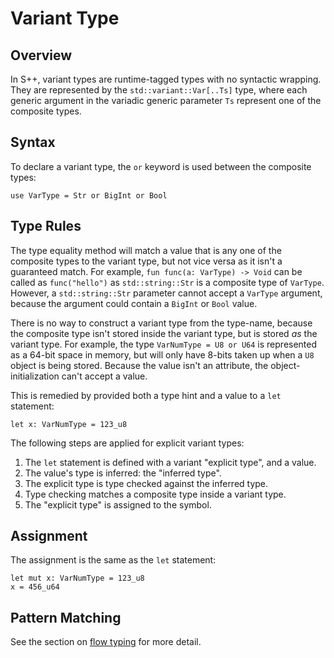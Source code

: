 # Variant Type

## Overview

In S++, variant types are runtime-tagged types with no syntactic wrapping. They are represented by the
`std::variant::Var[..Ts]` type, where each generic argument in the variadic generic parameter `Ts` represent one of the
composite types.

## Syntax

To declare a variant type, the `or` keyword is used between the composite types:

```S++
use VarType = Str or BigInt or Bool
```

## Type Rules

The type equality method will match a value that is any one of the composite types to the variant type, but not vice
versa as it isn't a guaranteed match. For example, `fun func(a: VarType) -> Void` can be called as `func("hello")` as
`std::string::Str` is a composite type of `VarType`. However, a `std::string::Str` parameter cannot accept a `VarType`
argument, because the argument could contain a `BigInt` or `Bool` value.

There is no way to construct a variant type from the type-name, because the composite type isn't stored inside the
variant type, but is stored _as_ the variant type. For example, the type `VarNumType = U8 or U64` is represented as a
64-bit space in memory, but will only have 8-bits taken up when a `U8` object is being stored. Because the value isn't
an attribute, the object-initialization can't accept a value.

This is remedied by provided both a type hint and a value to a `let` statement:

```S++
let x: VarNumType = 123_u8
```

The following steps are applied for explicit variant types:
1. The `let` statement is defined with a variant "explicit type", and a value.
2. The value's type is inferred: the "inferred type".
3. The explicit type is type checked against the inferred type.
4. Type checking matches a composite type inside a variant type.
5. The "explicit type" is assigned to the symbol.

## Assignment

The assignment is the same as the `let` statement:

```S++
let mut x: VarNumType = 123_u8
x = 456_u64
```

## Pattern Matching

See the section on [flow typing]() for more detail.
